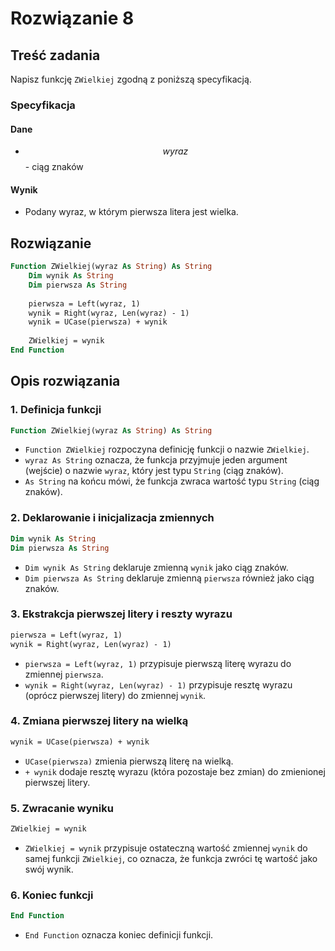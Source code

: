 # Rozwiązanie 8

## Treść zadania

Napisz funkcję `ZWielkiej` zgodną z poniższą specyfikacją.

### Specyfikacja

#### Dane

* $$wyraz$$ - ciąg znaków

#### Wynik

* Podany wyraz, w którym pierwsza litera jest wielka.

## Rozwiązanie

```vb
Function ZWielkiej(wyraz As String) As String
    Dim wynik As String
    Dim pierwsza As String
    
    pierwsza = Left(wyraz, 1)
    wynik = Right(wyraz, Len(wyraz) - 1)
    wynik = UCase(pierwsza) + wynik
    
    ZWielkiej = wynik
End Function
```

## Opis rozwiązania

### 1. Definicja funkcji

```vb
Function ZWielkiej(wyraz As String) As String
```

- `Function ZWielkiej` rozpoczyna definicję funkcji o nazwie `ZWielkiej`.
- `wyraz As String` oznacza, że funkcja przyjmuje jeden argument (wejście) o nazwie `wyraz`, który jest typu `String` (ciąg znaków).
- `As String` na końcu mówi, że funkcja zwraca wartość typu `String` (ciąg znaków).

### 2. Deklarowanie i inicjalizacja zmiennych

```vb
Dim wynik As String
Dim pierwsza As String
```

- `Dim wynik As String` deklaruje zmienną `wynik` jako ciąg znaków.
- `Dim pierwsza As String` deklaruje zmienną `pierwsza` również jako ciąg znaków.

### 3. Ekstrakcja pierwszej litery i reszty wyrazu

```vb
pierwsza = Left(wyraz, 1)
wynik = Right(wyraz, Len(wyraz) - 1)
```

- `pierwsza = Left(wyraz, 1)` przypisuje pierwszą literę wyrazu do zmiennej `pierwsza`.
- `wynik = Right(wyraz, Len(wyraz) - 1)` przypisuje resztę wyrazu (oprócz pierwszej litery) do zmiennej `wynik`.

### 4. Zmiana pierwszej litery na wielką

```vb
wynik = UCase(pierwsza) + wynik
```

- `UCase(pierwsza)` zmienia pierwszą literę na wielką.
- `+ wynik` dodaje resztę wyrazu (która pozostaje bez zmian) do zmienionej pierwszej litery.

### 5. Zwracanie wyniku

```vb
ZWielkiej = wynik
```

- `ZWielkiej = wynik` przypisuje ostateczną wartość zmiennej `wynik` do samej funkcji `ZWielkiej`, co oznacza, że funkcja zwróci tę wartość jako swój wynik.

### 6. Koniec funkcji

```vb
End Function
```

- `End Function` oznacza koniec definicji funkcji.
